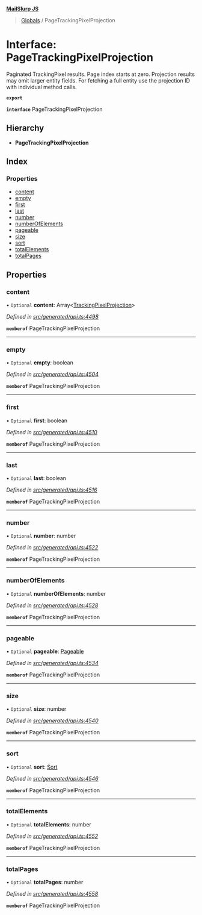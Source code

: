 **[MailSlurp JS](../README.md)**

> [Globals](../README.md) / PageTrackingPixelProjection

# Interface: PageTrackingPixelProjection

Paginated TrackingPixel results. Page index starts at zero. Projection results may omit larger entity fields. For fetching a full entity use the projection ID with individual method calls.

**`export`** 

**`interface`** PageTrackingPixelProjection

## Hierarchy

* **PageTrackingPixelProjection**

## Index

### Properties

* [content](pagetrackingpixelprojection.md#content)
* [empty](pagetrackingpixelprojection.md#empty)
* [first](pagetrackingpixelprojection.md#first)
* [last](pagetrackingpixelprojection.md#last)
* [number](pagetrackingpixelprojection.md#number)
* [numberOfElements](pagetrackingpixelprojection.md#numberofelements)
* [pageable](pagetrackingpixelprojection.md#pageable)
* [size](pagetrackingpixelprojection.md#size)
* [sort](pagetrackingpixelprojection.md#sort)
* [totalElements](pagetrackingpixelprojection.md#totalelements)
* [totalPages](pagetrackingpixelprojection.md#totalpages)

## Properties

### content

• `Optional` **content**: Array\<[TrackingPixelProjection](trackingpixelprojection.md)>

*Defined in [src/generated/api.ts:4498](https://github.com/mailslurp/mailslurp-client/blob/3871a9e/src/generated/api.ts#L4498)*

**`memberof`** PageTrackingPixelProjection

___

### empty

• `Optional` **empty**: boolean

*Defined in [src/generated/api.ts:4504](https://github.com/mailslurp/mailslurp-client/blob/3871a9e/src/generated/api.ts#L4504)*

**`memberof`** PageTrackingPixelProjection

___

### first

• `Optional` **first**: boolean

*Defined in [src/generated/api.ts:4510](https://github.com/mailslurp/mailslurp-client/blob/3871a9e/src/generated/api.ts#L4510)*

**`memberof`** PageTrackingPixelProjection

___

### last

• `Optional` **last**: boolean

*Defined in [src/generated/api.ts:4516](https://github.com/mailslurp/mailslurp-client/blob/3871a9e/src/generated/api.ts#L4516)*

**`memberof`** PageTrackingPixelProjection

___

### number

• `Optional` **number**: number

*Defined in [src/generated/api.ts:4522](https://github.com/mailslurp/mailslurp-client/blob/3871a9e/src/generated/api.ts#L4522)*

**`memberof`** PageTrackingPixelProjection

___

### numberOfElements

• `Optional` **numberOfElements**: number

*Defined in [src/generated/api.ts:4528](https://github.com/mailslurp/mailslurp-client/blob/3871a9e/src/generated/api.ts#L4528)*

**`memberof`** PageTrackingPixelProjection

___

### pageable

• `Optional` **pageable**: [Pageable](pageable.md)

*Defined in [src/generated/api.ts:4534](https://github.com/mailslurp/mailslurp-client/blob/3871a9e/src/generated/api.ts#L4534)*

**`memberof`** PageTrackingPixelProjection

___

### size

• `Optional` **size**: number

*Defined in [src/generated/api.ts:4540](https://github.com/mailslurp/mailslurp-client/blob/3871a9e/src/generated/api.ts#L4540)*

**`memberof`** PageTrackingPixelProjection

___

### sort

• `Optional` **sort**: [Sort](sort.md)

*Defined in [src/generated/api.ts:4546](https://github.com/mailslurp/mailslurp-client/blob/3871a9e/src/generated/api.ts#L4546)*

**`memberof`** PageTrackingPixelProjection

___

### totalElements

• `Optional` **totalElements**: number

*Defined in [src/generated/api.ts:4552](https://github.com/mailslurp/mailslurp-client/blob/3871a9e/src/generated/api.ts#L4552)*

**`memberof`** PageTrackingPixelProjection

___

### totalPages

• `Optional` **totalPages**: number

*Defined in [src/generated/api.ts:4558](https://github.com/mailslurp/mailslurp-client/blob/3871a9e/src/generated/api.ts#L4558)*

**`memberof`** PageTrackingPixelProjection
